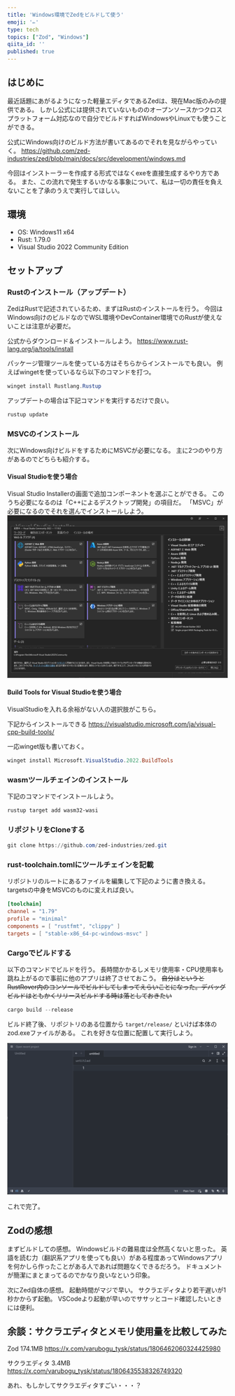 ```yaml
---
title: 'Windows環境でZedをビルドして使う'
emoji: '✏'
type: tech
topics: ["Zod", "Windows"]
qiita_id: ''
published: true
---
```


## はじめに

最近話題にあがるようになった軽量エディタであるZedは、現在Mac版のみの提供である。
しかし公式には提供されていないもののオープンソースかつクロスプラットフォーム対応なので自分でビルドすればWindowsやLinuxでも使うことができる。

公式にWindows向けのビルド方法が書いてあるのでそれを見ながらやっていく。
<https://github.com/zed-industries/zed/blob/main/docs/src/development/windows.md>

今回はインストーラーを作成する形式ではなくexeを直接生成するやり方である。
また、この流れで発生するいかなる事象について、私は一切の責任を負えないことを了承のうえで実行してほしい。

## 環境

- OS: Windows11 x64
- Rust: 1.79.0
- Visual Studio 2022 Community Edition

## セットアップ

### Rustのインストール（アップデート）

ZedはRustで記述されているため、まずはRustのインストールを行う。
今回はWindows向けのビルドなのでWSL環境やDevContainer環境でのRustが使えないことは注意が必要だ。

公式からダウンロード＆インストールしよう。
<https://www.rust-lang.org/ja/tools/install>

パッケージ管理ツールを使っている方はそちらからインストールでも良い。
例えばwingetを使っているなら以下のコマンドを打つ。

```ps1
winget install Rustlang.Rustup
```

アップデートの場合は下記コマンドを実行するだけで良い。

```ps1
rustup update
```

### MSVCのインストール

次にWindows向けビルドをするためにMSVCが必要になる。
主に2つのやり方があるのでどちらも紹介する。

#### Visual Studioを使う場合

Visual Studio Installerの画面で追加コンポーネントを選ぶことができる。
このうち必要になるのは「C++によるデスクトップ開発」の項目だ。
「MSVC」が必要になるのでそれを選んでインストールしよう。
![Visual Studio Installer](/images/zed-windows-build/image.png)

#### Build Tools for Visual Studioを使う場合

VisualStudioを入れる余裕がない人の選択肢がこちら。

下記からインストールできる
<https://visualstudio.microsoft.com/ja/visual-cpp-build-tools/>

一応winget版も書いておく。

```ps1
winget install Microsoft.VisualStudio.2022.BuildTools
```

### wasmツールチェインのインストール

下記のコマンドでインストールしよう。

```ps1
rustup target add wasm32-wasi
```

### リポジトリをCloneする

```ps1
git clone https://github.com/zed-industries/zed.git
```

### rust-toolchain.tomlにツールチェインを記載

リポジトリのルートにあるファイルを編集して下記のように書き換える。
targetsの中身をMSVCのものに変えれば良い。

```Cargo.toml
[toolchain]
channel = "1.79"
profile = "minimal"
components = [ "rustfmt", "clippy" ]
targets = [ "stable-x86_64-pc-windows-msvc" ]
```

### Cargoでビルドする

以下のコマンドでビルドを行う。
長時間かかるしメモリ使用率・CPU使用率も跳ね上がるので事前に他のアプリは終了させておこう。
~~自分はというとRustRover内のコンソールでビルドしてしまってえらいことになった。デバッグビルドはともかくリリースビルドする時は落としておきたい~~

```ps1
cargo build --release
```

ビルド終了後、リポジトリのある位置から `target/release/` といけば本体のzod.exeファイルがある。
これを好きな位置に配置して実行しよう。

![zod.exe](/images/zed-windows-build/image-1.png)

これで完了。

## Zodの感想

まずビルドしての感想。
Windowsビルドの難易度は全然高くないと思った。
英語を読む力（翻訳系アプリを使っても良い）がある程度あってWindowsアプリを何かしら作ったことがある人であれば問題なくできるだろう。
ドキュメントが簡潔にまとまってるのでかなり良いなという印象。

次にZed自体の感想。
起動時間がマジで早い。
サクラエディタより若干遅いが1秒かからず起動。
VSCodeより起動が早いのでササッとコード確認したいときには便利。

## 余談：サクラエディタとメモリ使用量を比較してみた

Zod 174.1MB
<https://x.com/varubogu_tysk/status/1806462060324425980>

サクラエディタ 3.4MB
<https://x.com/varubogu_tysk/status/1806435538326749320>

あれ、もしかしてサクラエディタすごい・・・？
